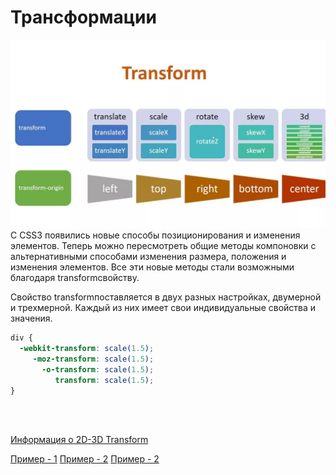 # Трансформации

![Alt for Imsage](../css/images/transform.png)
С CSS3 появились новые способы позиционирования и изменения элементов. 
Теперь можно пересмотреть общие методы компоновки с альтернативными способами изменения 
размера, положения и изменения элементов. Все эти новые методы стали возможными благодаря 
transformсвойству.

Свойство transformпоставляется в двух разных настройках, двумерной и трехмерной. 
Каждый из них имеет свои индивидуальные свойства и значения.

```css
div {
  -webkit-transform: scale(1.5);
     -moz-transform: scale(1.5);
       -o-transform: scale(1.5);
          transform: scale(1.5);
}
```
<br/>
<br/>

<a href="https://learn.shayhowe.com/advanced-html-css/css-transforms/" target="_blank">Информация о 2D-3D Transform</a>

<a href="https://codepen.io/nazarelen/pen/EaNbLX" target="_blank">Пример - 1</a>
<a href="https://codepen.io/nazarelen/pen/aNQNva" target="_blank">Пример - 2</a>
<a href="https://codepen.io/nazarelen/pen/BKGZPP" target="_blank">Пример - 2</a>
